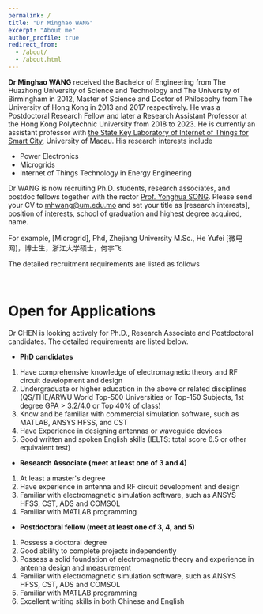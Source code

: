```yaml
---
permalink: /
title: "Dr Minghao WANG"
excerpt: "About me"
author_profile: true
redirect_from: 
  - /about/
  - /about.html
---
```


**Dr Minghao WANG** received the Bachelor of Engineering from The Huazhong University of Science and Technology and The University of Birmingham in 2012, Master of Science and Doctor of Philosophy from The University of Hong Kong in 2013 and 2017 respectively. He was a Postdoctoral Research Fellow and later a Research Assistant Professor at the Hong Kong Polytechnic University from 2018 to 2023. He is currently an assistant professor with [the State Key Laboratory of Internet of Things for Smart City](https://skliotsc.um.edu.mo/research/smart-energy/), University of Macau. His research interests include 

- Power Electronics
- Microgrids
- Internet of Things Technology in Energy Engineering

Dr WANG is now recruiting Ph.D. students, research associates, and postdoc fellows together with the rector [Prof. Yonghua SONG](https://rto.um.edu.mo/biography/). Please send your CV to [mhwang@um.edu.mo](mailto:mhwang@um.edu.mo) and set your title as [research interests], position of interests, school of graduation and highest degree acquired, name. 

For example, 
[Microgrid], Phd, Zhejiang University M.Sc., He Yufei 
[微电网]，博士生，浙江大学硕士，何宇飞. 

The detailed recruitment requirements are listed as follows
<br>

<br>

# Open for Applications

Dr CHEN is looking actively for Ph.D., Research Associate and Postdoctoral candidates. The detailed requirements are listed below.

- **PhD candidates**

1. Have comprehensive knowledge of electromagnetic theory and RF circuit development and design
2. Undergraduate or higher education in the above or related disciplines (QS/THE/ARWU World Top-500 Universities or Top-150 Subjects, 1st degree GPA > 3.2/4.0 or Top 40% of class)
3. Know and be familiar with commercial simulation software, such as MATLAB, ANSYS HFSS, and CST
4. Have Experience in designing antennas or waveguide devices
5. Good written and spoken English skills (IELTS: total score 6.5 or other equivalent test)

- **Research Associate (meet at least one of 3 and 4)**

1. At least a master's degree
2. Have experience in antenna and RF circuit development and design
3. Familiar with electromagnetic simulation software, such as ANSYS HFSS, CST, ADS and COMSOL
4. Familiar with MATLAB programming

- **Postdoctoral fellow (meet at least one of 3, 4, and 5)**

1. Possess a doctoral degree
2. Good ability to complete projects independently
3. Possess a solid foundation of electromagnetic theory and experience in antenna design and measurement
4. Familiar with electromagnetic simulation software, such as ANSYS HFSS, CST, ADS and COMSOL
5. Familiar with MATLAB programming
6. Excellent writing skills in both Chinese and English
